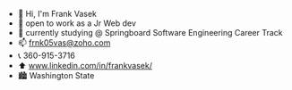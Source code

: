 - 👋 Hi, I'm Frank Vasek
- 👀 open to work as a Jr Web dev
- 🌱 currently studying @ Springboard Software Engineering Career Track
- 📫 frnk05vas@zoho.com
- 📞 360-915-3716
- ⬆️ www.linkedin.com/in/frankvasek/
- 🏙️ Washington State

<!---
frnkvsk/frnkvsk is a ✨ special ✨ repository because its `README.md` (this file) appears on your GitHub profile.
You can click the Preview link to take a look at your changes.
--->
